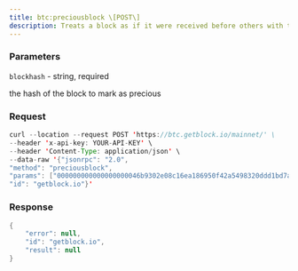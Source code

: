 ```yaml
---
title: btc:preciousblock \[POST\]
description: Treats a block as if it were received before others with the same work.A later preciousblock call can override the effect of an earlier one.The effects of preciousblock are not retained across restarts.
---
```


### Parameters


`blockhash` - string, required

the hash of the block to mark as precious

### Request

``` java
curl --location --request POST 'https://btc.getblock.io/mainnet/' \
--header 'x-api-key: YOUR-API-KEY' \
--header 'Content-Type: application/json' \
--data-raw '{"jsonrpc": "2.0",
"method": "preciousblock",
"params": ["000000000000000000046b9302e08c16ea186950f42a5498320ddd1bd7ab3428"],
"id": "getblock.io"}'
```

###  Response

``` java
{
    "error": null,
    "id": "getblock.io",
    "result": null
}
```

